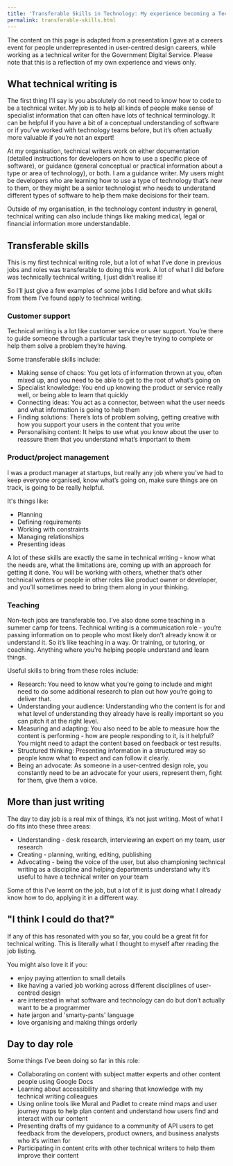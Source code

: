 ```yaml
---
title: 'Transferable Skills in Technology: My experience becoming a Technical Writer'
permalink: transferable-skills.html
---
```


<link rel="stylesheet" href="style.css">

The content on this page is adapted from a presentation I gave at a careers event for people underrepresented in user-centred design careers, while working as a technical writer for the Government Digital Service. Please note that this is a reflection of my own experience and views only.  

## What technical writing is
The first thing I’ll say is you absolutely do not need to know how to code to be a technical writer. My job is to help all kinds of people make sense of specialist information that can often have lots of technical terminology. It can be helpful if you have a bit of a conceptual understanding of software or if you’ve worked with technology teams before, but it’s often actually more valuable if you’re not an expert! 

At my organisation, technical writers work on either documentation (detailed instructions for developers on how to use a specific piece of software), or guidance (general conceptual or practical information about a type or area of technology), or both. I am a guidance writer. My users might be developers who are learning how to use a type of technology that’s new to them, or they might be a senior technologist who needs to understand different types of software to help them make decisions for their team.

Outside of my organisation, in the technology content industry in general, technical writing can also include things like making medical, legal or financial information more understandable.

## Transferable skills
This is my first technical writing role, but a lot of what I’ve done in previous jobs and roles was transferable to doing this work. A lot of what I did before was technically technical writing, I just didn’t realise it! 

So I’ll just give a few examples of some jobs I did before and what skills from them I’ve found apply to technical writing. 

### Customer support 
Technical writing is a lot like customer service or user support. You’re there to guide someone through a particular task they’re trying to complete or help them solve a problem they’re having. 

Some transferable skills include:

- Making sense of chaos: You get lots of information thrown at you, often mixed up, and you need to be able to get to the root of what’s going on
- Specialist knowledge: You end up knowing the product or service really well, or being able to learn that quickly
- Connecting ideas: You act as a connector, between what the user needs and what information is going to help them
- Finding solutions: There’s lots of problem solving, getting creative with how you support your users in the content that you write
- Personalising content: It helps to use what you know about the user to reassure them that you understand what’s important to them

### Product/project management

I was a product manager at startups, but really any job where you’ve had to keep everyone organised, know what’s going on, make sure things are on track, is going to be really helpful. 

It's things like:

- Planning
- Defining requirements
- Working with constraints
- Managing relationships
- Presenting ideas

A lot of these skills are exactly the same in technical writing - know what the needs are, what the limitations are, coming up with an approach for getting it done. You will be working with others, whether that’s other technical writers or people in other roles like product owner or developer, and you’ll sometimes need to bring them along in your thinking. 

### Teaching

Non-tech jobs are transferable too. I’ve also done some teaching in a summer camp for teens. Technical writing is a communication role - you’re passing information on to people who most likely don’t already know it or understand it. So it’s like teaching in a way. Or training, or tutoring, or coaching. Anything where you’re helping people understand and learn things. 

Useful skills to bring from these roles include:

- Research: You need to know what you’re going to include and might need to do some additional research to plan out how you’re going to deliver that. 
- Understanding your audience: Understanding who the content is for and what level of understanding they already have is really important so you can pitch it at the right level. 
- Measuring and adapting: You also need to be able to measure how the content is performing - how are people responding to it, is it helpful? You might need to adapt the content based on feedback or test results. 
- Structured thinking: Presenting information in a structured way so people know what to expect and can follow it clearly. 
- Being an advocate: As someone in a user-centred design role, you constantly need to be an advocate for your users, represent them, fight for them, give them a voice. 

## More than just writing
The day to day job is a real mix of things, it’s not just writing. Most of what I do fits into these three areas:

- Understanding - desk research, interviewing an expert on my team, user research
- Creating - planning, writing, editing, publishing
- Advocating - being the voice of the user, but also championing technical writing as a discipline and helping departments understand why it’s useful to have a technical writer on your team

Some of this I’ve learnt on the job, but a lot of it is just doing what I already know how to do, applying it in a different way.

## "I think I could do that?"
If any of this has resonated with you so far, you could be a great fit for technical writing. This is literally what I thought to myself after reading the job listing. 

You might also love it if you:

- enjoy paying attention to small details
- like having a varied job working across different disciplines of user-centred design
- are interested in what software and technology can do but don’t actually want to be a programmer
- hate jargon and 'smarty-pants' language
- love organising and making things orderly

## Day to day role

Some things I’ve been doing so far in this role:

- Collaborating on content with subject matter experts and other content people using Google Docs
- Learning about accessibility and sharing that knowledge with my technical writing colleagues
- Using online tools like Mural and Padlet to create mind maps and user journey maps to help plan content and understand how users find and interact with our content
- Presenting drafts of my guidance to a community of API users to get feedback from the developers, product owners, and business analysts who it’s written for
- Participating in content crits with other technical writers to help them improve their content
